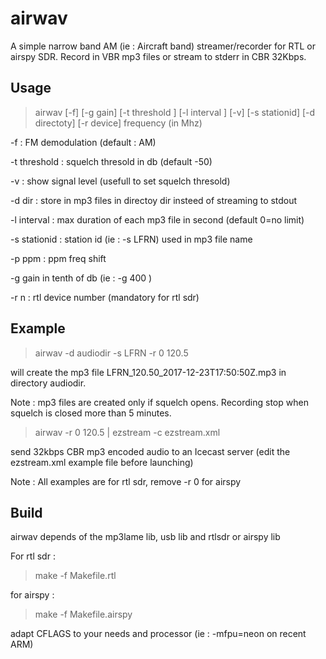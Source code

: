 # airwav
A simple narrow band AM (ie : Aircraft band) streamer/recorder for RTL or airspy SDR.
Record in VBR mp3 files or stream to stderr in CBR 32Kbps.


## Usage
> airwav [-f] [-g gain] [-t threshold ] [-l interval ] [-v] [-s stationid] [-d directoty] [-r device] frequency (in Mhz)

 -f : FM demodulation (default : AM)

 -t threshold :	squelch thresold in db (default -50)

 -v : show signal level (usefull to set squelch thresold)

 -d dir : store in mp3 files in directoy dir insteed of streaming to stdout

 -l interval : max duration of each mp3 file in second (default 0=no limit)

 -s stationid :	station id (ie : -s LFRN) used in mp3 file name

 -p ppm :  ppm freq shift

 -g gain in tenth of db (ie : -g 400 ) 

 -r n : rtl device number (mandatory for rtl sdr)

## Example

> airwav -d audiodir -s LFRN -r 0 120.5

will create the mp3 file LFRN_120.50_2017-12-23T17:50:50Z.mp3 in directory audiodir.

Note : mp3 files are created only if squelch opens. Recording stop when squelch is closed more than 5 minutes.

> airwav -r 0  120.5 | ezstream -c ezstream.xml

send 32kbps CBR mp3 encoded audio to an Icecast server  (edit the ezstream.xml example file before launching)

Note : All examples are for rtl sdr, remove -r 0 for airspy

## Build

airwav depends of the mp3lame lib, usb lib and rtlsdr or airspy lib

For rtl sdr :
> make -f Makefile.rtl

for airspy :
> make -f Makefile.airspy

adapt CFLAGS to your needs and processor (ie : -mfpu=neon on recent ARM)

